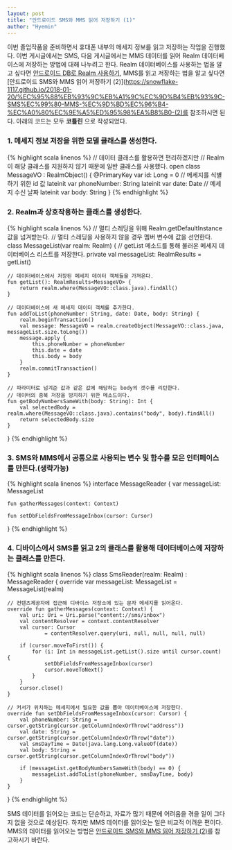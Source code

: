 ```yaml
---
layout: post
title: "안드로이드 SMS와 MMS 읽어 저장하기 (1)"
author: "Hyemin"
---
```


<style>
  img {
    margin: auto;
  }
</style>

이번 졸업작품을 준비하면서 휴대폰 내부의 메세지 정보를 읽고 저장하는 작업을 진행했다. 이번 게시글에서는 SMS, 다음 게시글에서는 MMS 데이터를 읽어 Realm 데이터베이스에 저장하는 방법에 대해 나누려고 한다. Realm 데이터베이스를 사용하는 법을 알고 싶다면 [안드로이드 DB로 Realm 사용하기](https://snowflake-1117.github.io/2018-01-12/안드로이드-DB로-Realm-사용하기), MMS를 읽고 저장하는 법을 알고 싶다면 [안드로이드 SMS와 MMS 읽어 저장하기 (2)](https://snowflake-1117.github.io/2018-01-20/%EC%95%88%EB%93%9C%EB%A1%9C%EC%9D%B4%EB%93%9C-SMS%EC%99%80-MMS-%EC%9D%BD%EC%96%B4-%EC%A0%80%EC%9E%A5%ED%95%98%EA%B8%B0-(2)를 참조하시면 된다. 아래의 코드는 모두 **코틀린** 으로 작성되었다.

### 1. 메세지 정보 저장을 위한 모델 클래스를 생성한다.
{% highlight scala linenos %}
// 데이터 클래스를 활용하면 편리하겠지만
// Realm이 해당 클래스를 지원하지 않기 때문에 일반 클래스를 사용했다.
open class MessageVO : RealmObject() {
    @PrimaryKey
    var id: Long = 0 // 메세지를 식별하기 위한 id 값
    lateinit var phoneNumber: String
    lateinit var date: Date // 메세지 수신 날짜
    lateinit var body: String
}
{% endhighlight %}


### 2. Realm과 상호작용하는 클래스를 생성한다.
{% highlight scala linenos %}
// 멀티 스레딩을 위해 Realm.getDefaultInstance 값을 넘겨받는다.
// 멀티 스레딩을 사용하지 않을 경우 멤버 변수에 값을 선언한다.
class MessageList(var realm: Realm) {
    // getList 메소드를 통해 불러온 메세지 데이터베이스 리스트를 저장한다.
    private val messageList: RealmResults<MessageVO> = getList()

    // 데이터베이스에서 저장된 메세지 데이터 객체들을 가져온다.
    fun getList(): RealmResults<MessageVO> {
        return realm.where(MessageVO::class.java).findAll()
    }

    // 데이터베이스에 새 메세지 데이터 객체를 추가한다.
    fun addToList(phoneNumber: String, date: Date, body: String) {
        realm.beginTransaction()
        val message: MessageVO = realm.createObject(MessageVO::class.java, messageList.size.toLong())
        message.apply {
            this.phoneNumber = phoneNumber
            this.date = date
            this.body = body
        }
        realm.commitTransaction()
    }

    // 파라미터로 넘겨준 값과 같은 값에 해당하는 body의 갯수를 리턴한다.
    // 데이터의 중복 저장을 방지하기 위한 메소드이다.
    fun getBodyNumbersSameWith(body: String): Int {
        val selectedBody = realm.where(MessageVO::class.java).contains("body", body).findAll()
        return selectedBody.size
    }
}
{% endhighlight %}

### 3. SMS와 MMS에서 공통으로 사용되는 변수 및 함수를 모은 인터페이스를 만든다.(생략가능)
{% highlight scala linenos %}
interface MessageReader {
    var messageList: MessageList

    fun gatherMessages(context: Context)

    fun setDbFieldsFromMessageInbox(cursor: Cursor)
}
{% endhighlight %}

### 4. 디바이스에서 SMS를 읽고 2의 클래스를 활용해 데이터베이스에 저장하는 클래스를 만든다.
{% highlight scala linenos %}
class SmsReader(realm: Realm) : MessageReader {
    override var messageList: MessageList = MessageList(realm)

    // 컨텐츠제공자에 접근해 디바이스 저장소에 있는 문자 메세지를 읽어온다.
    override fun gatherMessages(context: Context) {
        val uri: Uri = Uri.parse("content://sms/inbox")
        val contentResolver = context.contentResolver
        val cursor: Cursor
                = contentResolver.query(uri, null, null, null, null)

        if (cursor.moveToFirst()) {
            for (i: Int in messageList.getList().size until cursor.count) {
                setDbFieldsFromMessageInbox(cursor)
                cursor.moveToNext()
            }
        }
        cursor.close()
    }

    // 커서가 위치하는 메세지에서 필요한 값을 뽑아 데이터베이스에 저장한다.
    override fun setDbFieldsFromMessageInbox(cursor: Cursor) {
        val phoneNumber: String = cursor.getString(cursor.getColumnIndexOrThrow("address"))
        val date: String = cursor.getString(cursor.getColumnIndexOrThrow("date"))
        val smsDayTime = Date(java.lang.Long.valueOf(date))
        val body: String = cursor.getString(cursor.getColumnIndexOrThrow("body"))

        if (messageList.getBodyNumbersSameWith(body) == 0) {
            messageList.addToList(phoneNumber, smsDayTime, body)
        }
    }
}
{% endhighlight %}

SMS 데이터를 읽어오는 코드는 단순하고, 자료가 많기 때문에 어려움을 겪을 일이 그다지 없을 것으로 예상된다. 하지만 MMS 데이터를 읽어오는 일은 비교적 어려운 편이다. MMS의 데이터를 읽어오는 방법은 [안드로이드 SMS와 MMS 읽어 저장하기 (2)](https://snowflake-1117.github.io/2018-01-20/%EC%95%88%EB%93%9C%EB%A1%9C%EC%9D%B4%EB%93%9C-SMS%EC%99%80-MMS-%EC%9D%BD%EC%96%B4-%EC%A0%80%EC%9E%A5%ED%95%98%EA%B8%B0-(2))를 참고하시기 바란다.
